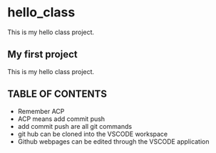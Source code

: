 # hello_class

This is my hello class project.

## My first project

This is my hello class project.

## TABLE OF CONTENTS

- Remember ACP
- ACP means add commit push
- add commit push are all git commands
- git hub can be cloned into the VSCODE  workspace
- Github webpages can be edited through the VSCODE application
